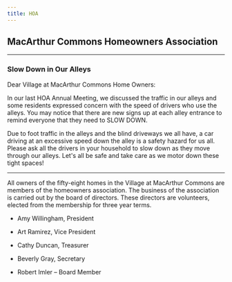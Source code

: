 ```yaml
---
title: HOA
---
```

## MacArthur Commons Homeowners Association

---

### Slow Down in Our Alleys

Dear Village at MacArthur Commons Home Owners:

In our last HOA Annual Meeting, we discussed the traffic in our alleys and some residents expressed concern with the speed of drivers who use the alleys.   You may notice that there are new signs up at each alley entrance to remind everyone that they need to SLOW DOWN.

Due to foot traffic in the alleys and the blind driveways we all have, a car driving at an excessive speed down the alley is a safety hazard for us all.  Please ask all the drivers in your household to slow down as they move through our alleys.  Let's all be safe and take care as we motor down these tight spaces!

---

All owners of the fifty-eight homes in the Village at MacArthur Commons are members of the homeowners association.  The business of the association is carried out by the board of directors.  These directors are volunteers, elected from the membership for three year terms.

- Amy Willingham, President

- Art Ramirez, Vice President

- Cathy Duncan, Treasurer

- Beverly Gray, Secretary

- Robert Imler – Board Member

